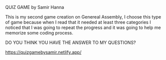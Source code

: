 QUIZ GAME by Samir Hanna

This is my second game creation on Genereal Assembly, I choose this type of game because when I read that it needed at least three categories I noticed that I was going to repeat the progress and it was going to help me memorize some coding process.

DO YOU THINK YOU HAVE THE ANSWER TO MY QUESTIONS?

https://quizgamebysamir.netlify.app/